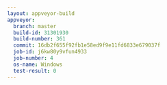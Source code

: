 ```yaml
---
layout: appveyor-build
appveyor:
  branch: master
  build-id: 31301930
  build-number: 361
  commit: 16db2f655f92fb1e58ed9f9e11fd6833e679037f
  job-id: j6kw80y9vfun4933
  job-number: 4
  os-name: Windows
  test-result: 0
---
```

